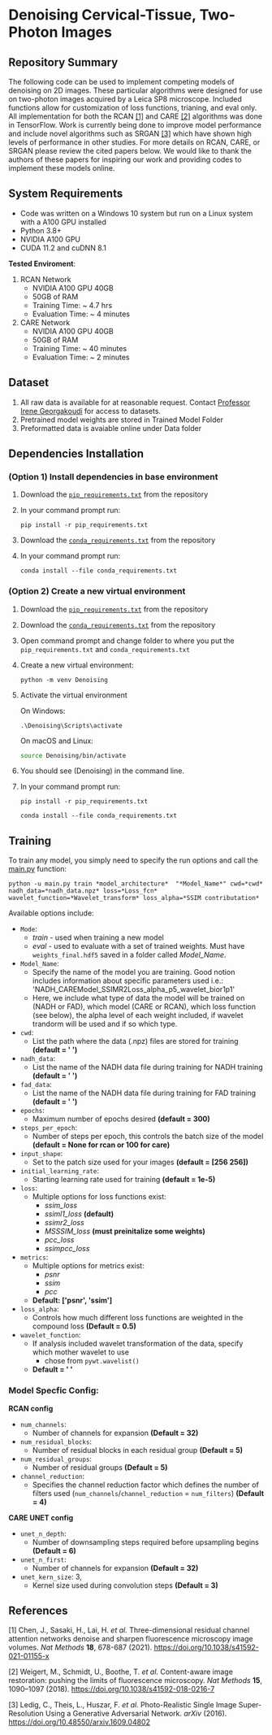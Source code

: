 # Denoising Cervical-Tissue, Two-Photon Images

## Repository Summary
The following code can be used to implement competing models of denoising on 2D images. These particular algorithms were designed for use on two-photon images acquired by a Leica SP8 microscope. Included functions allow for customization of loss functions, trianing, and eval only. All implementation for both the RCAN [[1]](https://doi.org/10.1038/s41592-021-01155-x) and CARE [[2]](https://doi.org/10.1038/s41592-018-0216-7) algorithms was done in TensorFlow. Work is currently being done to improve model performance and include novel algorithms such as SRGAN [[3]](https://doi.org/10.48550/arxiv.1609.04802) which have shown high levels of performance in other studies. For more details on RCAN, CARE, or SRGAN please review the cited papers below. We would like to thank the authors of these papers for inspiring our work and providing codes to implement these models online.

## System Requirements
- Code was written on a Windows 10 system but run on a Linux system with a A100 GPU installed
- Python 3.8+
- NVIDIA A100 GPU
- CUDA 11.2 and cuDNN 8.1

**Tested Enviroment**:
1. RCAN Network
    - NVIDIA A100 GPU 40GB 
    - 50GB of RAM
    - Training Time: ~ 4.7 hrs 
    - Evaluation Time: ~ 4 minutes
2. CARE Network
    - NVIDIA A100 GPU 40GB 
    - 50GB of RAM
    - Training Time: ~ 40 minutes 
    - Evaluation Time: ~ 2 minutes

## Dataset
1. All raw data is available for at reasonable request. Contact [Professor Irene Georgakoudi](mailto:irene.georgakoudi@tufts.edu) for access to datasets. 
2. Pretrained model weights are stored in Trained Model Folder
3. Preformatted data is avaiable online under Data folder

## Dependencies Installation
### (Option 1) Install dependencies in base environment

1. Download the [`pip_requirements.txt`](pip_requirements.txt) from the repository
2. In your command prompt run:

    ```posh
    pip install -r pip_requirements.txt
    ```
3. Download the [`conda_requirements.txt`](conda_requirements.txt) from the repository
4. In your command prompt run:

    ```posh
    conda install --file conda_requirements.txt
    ```
### (Option 2) Create a new virtual environment

1. Download the [`pip_requirements.txt`](pip_requirements.txt) from the repository
2. Download the [`conda_requirements.txt`](conda_requirements.txt) from the repository
3. Open command prompt and change folder to where you put the `pip_requirements.txt` and `conda_requirements.txt`
4. Create a new virtual environment:

    ```posh
    python -m venv Denoising
    ```
5. Activate the virtual environment

    On Windows:

    ```posh
    .\Denoising\Scripts\activate
    ```

    On macOS and Linux:

    ```bash
    source Denoising/bin/activate
    ```

6. You should see (Denoising) in the command line.

7. In your command prompt run:

    ```posh
    pip install -r pip_requirements.txt
    ```
    ```posh
    conda install --file conda_requirements.txt
    ```
## Training
To train any model, you simply need to specify the run options and call the [main.py](main.py) function:

    python -u main.py train *model_architecture*  "*Model_Name*" cwd=*cwd* nadh_data=*nadh_data.npz* loss=*Loss_fcn* wavelet_function=*Wavelet_transform* loss_alpha=*SSIM contributation*

Available options include:
- `Mode`:
    - *train* - used when training a new model
    - *eval* - used to evaluate with a set of trained weights. Must have `weights_final.hdf5` saved in a folder called *Model_Name*.
- `Model_Name`:
    - Specify the name of the model you are training. Good notion includes information about specific parameters used i.e.: 'NADH_CAREModel_SSIMR2Loss_alpha_p5_wavelet_bior1p1'
    - Here, we include what type of data the model will be trained on (NADH or FAD), which model (CARE or RCAN), which loss function (see below), the alpha level of each weight included, if wavelet trandorm will be used and if so which type.
- `cwd`:
    - List the path where the data (.npz) files are stored for training **(default = ' ')**
- `nadh_data`:
    - List the name of the NADH data file during training for NADH training **(default = ' ')**
- `fad_data`:
    - List the name of the NADH data file during training for FAD training **(default = ' ')**
- `epochs`:
    - Maximum number of epochs desired **(default = 300)**
- `steps_per_epoch`:
    - Number of steps per epoch, this controls the batch size of the model **(default = None for rcan or 100 for care)**
- `input_shape`:
    - Set to the patch size used for your images **(default = [256 256])**
- `initial_learning_rate`:
    - Starting learning rate used for training **(default = 1e-5)**
- `loss`:
    - Multiple options for loss functions exist:
        - *ssim_loss*
        - *ssiml1_loss* **(default)**
        - *ssimr2_loss*
        - *MSSSIM_loss* **(must preinitalize some weights)**
        - *pcc_loss*
        - *ssimpcc_loss*
- `metrics`: 
    - Multiple options for metrics exist:
        - *psnr*
        - *ssim*
        - *pcc* 
    - **Default: ['psnr', 'ssim']**
- `loss_alpha`:
    - Controls how much different loss functions are weighted in the compound loss **(Default = 0.5)**
- `wavelet_function`:
    - If analysis included wavelet transformation of the data, specify which mother wavelet to use
        - chose from `pywt.wavelist()`
    - **Default = ' '**
### Model Specfic Config:
**RCAN config**
- `num_channels`: 
    - Number of channels for expansion **(Default = 32)**
- `num_residual_blocks`:
    - Number of residual blocks in each residual group **(Default = 5)**
- `num_residual_groups`:
    - Number of residual groups **(Default = 5)**
- `channel_reduction`: 
    - Specifies the channel reduction factor which defines the number of filters used (`num_channels`/`channel_reduction` = `num_filters`) **(Default  = 4)**

**CARE UNET config**
- `unet_n_depth`:
    - Number of downsampling steps required before upsampling begins **(Default = 6)**
- `unet_n_first`:
    - Number of channels for expansion **(Default = 32)**
- `unet_kern_size`: 3,
    - Kernel size used during convolution steps **(Default = 3)**

## References
<a id="1">[1]</a>
Chen, J., Sasaki, H., Lai, H. *et al.* Three-dimensional residual channel attention networks denoise and sharpen fluorescence microscopy image volumes. *Nat Methods* **18**, 678-687 (2021). https://doi.org/10.1038/s41592-021-01155-x

<a id="2">[2]</a>
Weigert, M., Schmidt, U., Boothe, T. *et al.* Content-aware image restoration: pushing the limits of fluorescence microscopy. *Nat Methods* **15**, 1090–1097 (2018). https://doi.org/10.1038/s41592-018-0216-7

<a id="3">[3]</a>
Ledig, C., Theis, L., Huszar, F. *et al.* Photo-Realistic Single Image Super-Resolution Using a Generative Adversarial Network. *arXiv* (2016). https://doi.org/10.48550/arxiv.1609.04802

